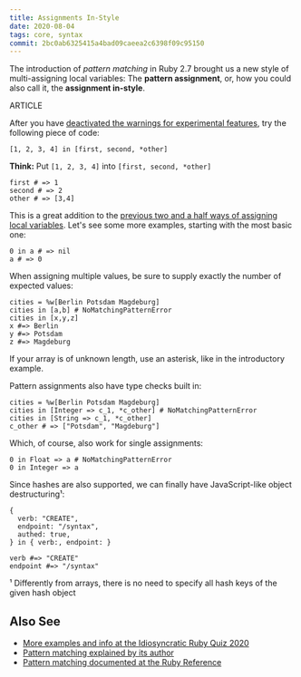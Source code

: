 ```yaml
---
title: Assignments In-Style
date: 2020-08-04
tags: core, syntax
commit: 2bc0ab6325415a4bad09caeea2c6398f09c95150
---
```


The introduction of *pattern matching* in Ruby 2.7 brought us a new style of multi-assigning local variables: The **pattern assignment**, or, how you could also call it, the **assignment in-style**.

ARTICLE

After you have [deactivated the warnings for experimental features](/67-warning-the-experiment.html), try the following piece of code:

    [1, 2, 3, 4] in [first, second, *other]

**Think:** Put `[1, 2, 3, 4]` into `[first, second, *other]`

    first # => 1
    second # => 2
    other # => [3,4]

This is a great addition to the [previous two and a half ways of assigning local variables](/14-meeting-some-locals.html). Let's see some more examples, starting with the most basic one:

    0 in a # => nil
    a # => 0

When assigning multiple values, be sure to supply exactly the number of expected values:

    cities = %w[Berlin Potsdam Magdeburg]
    cities in [a,b] # NoMatchingPatternError
    cities in [x,y,z]
    x #=> Berlin
    y #=> Potsdam
    z #=> Magdeburg

If your array is of unknown length, use an asterisk, like in the introductory example.

Pattern assignments also have type checks built in:

    cities = %w[Berlin Potsdam Magdeburg]
    cities in [Integer => c_1, *c_other] # NoMatchingPatternError
    cities in [String => c_1, *c_other]
    c_other # => ["Potsdam", "Magdeburg"]

Which, of course, also work for single assignments:

    0 in Float => a # NoMatchingPatternError
    0 in Integer => a

Since hashes are also supported, we can finally have JavaScript-like object destructuring¹:

    {
      verb: "CREATE",
      endpoint: "/syntax",
      authed: true,
    } in { verb:, endpoint: }

    verb #=> "CREATE"
    endpoint #=> "/syntax"

¹ Differently from arrays, there is no need to specify all hash keys of the given hash object

## Also See

- [More examples and info at the Idiosyncratic Ruby Quiz 2020](/quiz/2020/january/#/1)
- [Pattern matching explained by its author](https://speakerdeck.com/k_tsj/pattern-matching-new-feature-in-ruby-2-dot-7)
- [Pattern matching documented at the Ruby Reference](https://rubyreferences.github.io/rubyref/language/pattern-matching.html)